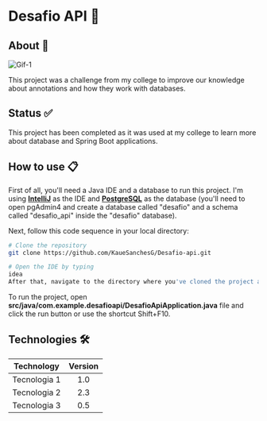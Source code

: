 # Desafio API 🚀

## About 📘

![Gif-1](https://github.com/KaueSanchesG/Desafio-api/assets/95658722/b13f1d83-2b8c-4757-bd82-54846d462370)

This project was a challenge from my college to improve our knowledge about annotations and how they work with databases.

## Status ✅

This project has been completed as it was used at my college to learn more about database and Spring Boot applications.

## How to use 📋

First of all, you'll need a Java IDE and a database to run this project. I'm using **[IntelliJ](https://www.jetbrains.com/idea/)** as the IDE and **[PostgreSQL](https://www.postgresql.org/)** as the database (you'll need to open pgAdmin4 and create a database called "desafio" and a schema called "desafio_api" inside the "desafio" database).

Next, follow this code sequence in your local directory:

```bash
# Clone the repository
git clone https://github.com/KaueSanchesG/Desafio-api.git

# Open the IDE by typing
idea
After that, navigate to the directory where you've cloned the project and open it.
```

To run the project, open **src/java/com.example.desafioapi/DesafioApiApplication.java** file and click the run button or use the shortcut Shift+F10.
## Technologies 🛠️

|   Technology    |  Version  |
|:--------------:|:---------:|
|  Tecnologia 1  |    1.0    |
|  Tecnologia 2  |    2.3    |
|  Tecnologia 3  |    0.5    |
